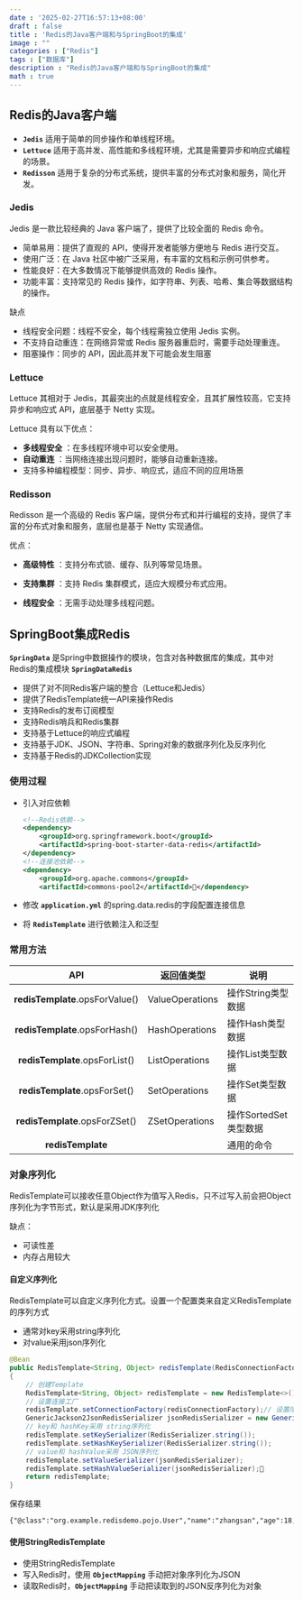 ```yaml
---
date : '2025-02-27T16:57:13+08:00'
draft : false
title : 'Redis的Java客户端和与SpringBoot的集成'
image : ""
categories : ["Redis"]
tags : ["数据库"]
description : "Redis的Java客户端和与SpringBoot的集成"
math : true
---
```


## Redis的Java客户端

- **`Jedis`** 适用于简单的同步操作和单线程环境。
- **`Lettuce`** 适用于高并发、高性能和多线程环境，尤其是需要异步和响应式编程的场景。
- **`Redisson`** 适用于复杂的分布式系统，提供丰富的分布式对象和服务，简化开发。

### Jedis

Jedis 是一款比较经典的 Java 客户端了，提供了比较全面的 Redis 命令。

- 简单易用：提供了直观的 API，使得开发者能够方便地与 Redis 进行交互。
- 使用广泛：在 Java 社区中被广泛采用，有丰富的文档和示例可供参考。
- 性能良好：在大多数情况下能够提供高效的 Redis 操作。
- 功能丰富：支持常见的 Redis 操作，如字符串、列表、哈希、集合等数据结构的操作。

缺点

- 线程安全问题：线程不安全，每个线程需独立使用 Jedis 实例。
- 不支持自动重连：在网络异常或 Redis 服务器重启时，需要手动处理重连。
- 阻塞操作：同步的 API，因此高并发下可能会发生阻塞

### Lettuce

Lettuce 其相对于 Jedis，其最突出的点就是线程安全，且其扩展性较高，它支持异步和响应式 API，底层基于 Netty 实现。

Lettuce 具有以下优点：

- **多线程安全** ：在多线程环境中可以安全使用。
- **自动重连** ：当网络连接出现问题时，能够自动重新连接。
- 支持多种编程模型：同步、异步、响应式，适应不同的应用场景

### Redisson

Redisson 是一个高级的 Redis 客户端，提供分布式和并行编程的支持，提供了丰富的分布式对象和服务，底层也是基于 Netty 实现通信。

优点：

- **高级特性** ：支持分布式锁、缓存、队列等常见场景。

- **支持集群** ：支持 Redis 集群模式，适应大规模分布式应用。

- **线程安全** ：无需手动处理多线程问题。

  

## SpringBoot集成Redis

**`SpringData`** 是Spring中数据操作的模块，包含对各种数据库的集成，其中对Redis的集成模块 **`SpringDataRedis`**

- 提供了对不同Redis客户端的整合（Lettuce和Jedis）
- 提供了RedisTemplate统一API来操作Redis
- 支持Redis的发布订阅模型
- 支持Redis哨兵和Redis集群
- 支持基于Lettuce的响应式编程
- 支持基于JDK、JSON、字符串、Spring对象的数据序列化及反序列化
- 支持基于Redis的JDKCollection实现

### 使用过程

- 引入对应依赖

  ```xml
  <!--Redis依赖-->
  <dependency>    
      <groupId>org.springframework.boot</groupId>    
      <artifactId>spring-boot-starter-data-redis</artifactId>
  </dependency>
  <!--连接池依赖-->
  <dependency>    
      <groupId>org.apache.commons</groupId>    
      <artifactId>commons-pool2</artifactId></dependency>
  
  ```

- 修改 **`application.yml`** 的spring.data.redis的字段配置连接信息

- 将 **`RedisTemplate`** 进行依赖注入和泛型

### 常用方法

|             **API**             | **返回值类型**  | **说明**              |
| :-----------------------------: | --------------- | --------------------- |
| **redisTemplate**.opsForValue() | ValueOperations | 操作String类型数据    |
| **redisTemplate**.opsForHash()  | HashOperations  | 操作Hash类型数据      |
| **redisTemplate**.opsForList()  | ListOperations  | 操作List类型数据      |
|  **redisTemplate**.opsForSet()  | SetOperations   | 操作Set类型数据       |
| **redisTemplate**.opsForZSet()  | ZSetOperations  | 操作SortedSet类型数据 |
|        **redisTemplate**        |                 | 通用的命令            |

### 对象序列化

RedisTemplate可以接收任意Object作为值写入Redis，只不过写入前会把Object序列化为字节形式，默认是采用JDK序列化

缺点：

- 可读性差
- 内存占用较大

#### 自定义序列化

RedisTemplate可以自定义序列化方式。设置一个配置类来自定义RedisTemplate的序列方式

- 通常对key采用string序列化
- 对value采用json序列化

```java
@Bean
public RedisTemplate<String, Object> redisTemplate(RedisConnectionFactory redisConnectionFactory)throws UnknownHostException 
{	
    // 创建Template
    RedisTemplate<String, Object> redisTemplate = new RedisTemplate<>();    
    // 设置连接工厂   
    redisTemplate.setConnectionFactory(redisConnectionFactory);// 设置序列化工具 
    GenericJackson2JsonRedisSerializer jsonRedisSerializer = new GenericJackson2JsonRedisSerializer();
    // key和 hashKey采用 string序列化   
    redisTemplate.setKeySerializer(RedisSerializer.string());
    redisTemplate.setHashKeySerializer(RedisSerializer.string());
    // value和 hashValue采用 JSON序列化    
	redisTemplate.setValueSerializer(jsonRedisSerializer); 
    redisTemplate.setHashValueSerializer(jsonRedisSerializer);
    return redisTemplate;
}
```

保存结果

```
{"@class":"org.example.redisdemo.pojo.User","name":"zhangsan","age":18,"id":1}
```



#### 使用StringRedisTemplate

- 使用StringRedisTemplate
- 写入Redis时，使用 **`ObjectMapping`** 手动把对象序列化为JSON
- 读取Redis时，**`ObjectMapping`**  手动把读取到的JSON反序列化为对象